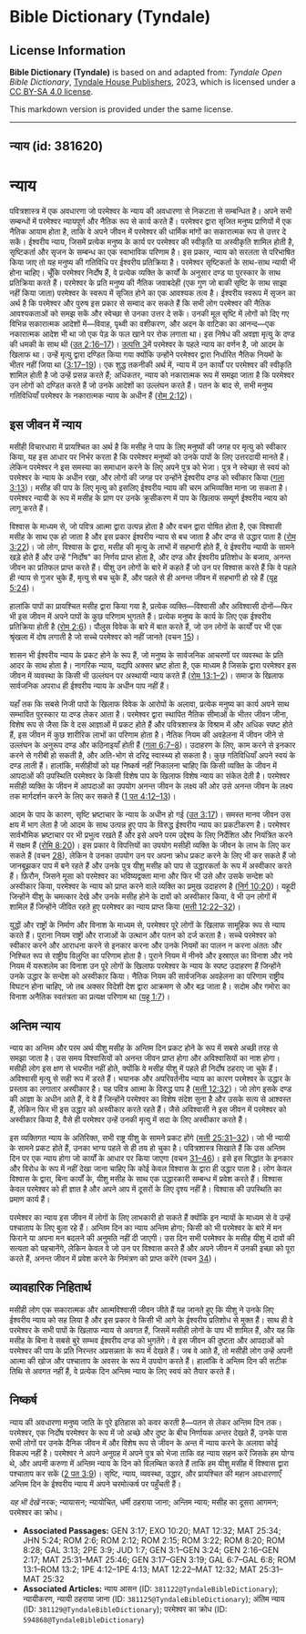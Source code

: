 # Bible Dictionary (Tyndale)

## License Information

**Bible Dictionary (Tyndale)** is based on and adapted from: _Tyndale Open Bible Dictionary_, [Tyndale House Publishers](https://tyndaleopenresources.com/), 2023, which is licensed under a [CC BY-SA 4.0 license](https://creativecommons.org/licenses/by-sa/4.0/legalcode.en).

This markdown version is provided under the same license.



--------------------------------

## न्याय (id: 381620)

न्याय
=====

पवित्रशास्त्र में एक अवधारणा जो परमेश्वर के न्याय की अवधारणा से निकटता से सम्बन्धित है। अपने सभी सम्बन्धों में परमेश्वर न्यायपूर्ण और नैतिक रूप से कार्य करते हैं। परमेश्वर द्वारा सृजित मनुष्य प्राणियों में एक नैतिक आयाम होता है, ताकि वे अपने जीवन में परमेश्वर की धार्मिक मांगों का सकारात्मक रूप से उत्तर दे सकें। ईश्वरीय न्याय, जिसमें प्रत्येक मनुष्य के कार्य पर परमेश्वर की स्वीकृति या अस्वीकृति शामिल होती है, सृष्टिकर्ता और सृजन के सम्बन्ध का एक स्वाभाविक परिणाम है। इस प्रकार, न्याय को सरलता से परिभाषित किया जाए तो यह मनुष्य की गतिविधि पर ईश्वरीय प्रतिक्रिया है। परमेश्वर सृष्टिकर्ता के साथ\-साथ न्यायी भी होना चाहिए। चूँकि परमेश्वर निर्दोष हैं, वे प्रत्येक व्यक्ति के कार्यों के अनुसार दण्ड या पुरस्कार के साथ प्रतिक्रिया करते हैं। परमेश्वर के प्रति मनुष्य की नैतिक जवाबदेही (एक गुण जो बाकी सृष्टि के साथ साझा नहीं किया जाता) परमेश्वर के स्वरूप में सृजित होने का एक आवश्यक तत्व है। ईश्वरीय स्वरूप में सृजन का अर्थ है कि परमेश्वर और पुरुष इस प्रकार से सम्वाद कर सकते हैं कि सभी लोग परमेश्वर की नैतिक आवश्यकताओं को समझ सकें और स्वेच्छा से उनका उत्तर दे सकें। उनकी मूल सृष्टि में लोगों को दिए गए विभिन्न सकारात्मक आदेशों में—विवाह, पृथ्वी का वशीकरण, और अदन के वाटिका का आनन्द—एक नकारात्मक आदेश भी था जो एक पेड़ के फल खाने पर रोक लगाता था। इस निषेध की अवज्ञा मृत्यु के दण्ड की धमकी के साथ थी ([उत 2:16–17](https://ref.ly/Gen2:16-Gen2:17))। [उत्पत्ति 3](https://ref.ly/Gen3:1-Gen3:24)में परमेश्वर के पहले न्याय का वर्णन है, जो आदम के खिलाफ था। उन्हें मृत्यु द्वारा दण्डित किया गया क्योंकि उन्होंने परमेश्वर द्वारा निर्धारित नैतिक नियमों के भीतर नहीं जिया था ([3:17–19](https://ref.ly/Gen3:17-Gen3:19))। एक शुद्ध तकनीकी अर्थ में, न्याय में उन कार्यों पर परमेश्वर की स्वीकृति शामिल होती है जो उन्हें प्रसन्न करते हैं; अधिकतर, न्याय को नकारात्मक रूप में समझा जाता है कि परमेश्वर उन लोगों को दण्डित करते हैं जो उनके आदेशों का उल्लंघन करते हैं। पतन के बाद से, सभी मनुष्य गतिविधियाँ परमेश्वर के नकारात्मक न्याय के अधीन हैं ([रोम 2:12](https://ref.ly/Rom2:12))।

इस जीवन में न्याय
-----------------

मसीही विचारधारा में प्रायश्चित का अर्थ है कि मसीह ने पाप के लिए मनुष्यों की जगह पर मृत्यु को स्वीकार किया, यह इस आधार पर निर्भर करता है कि परमेश्वर मनुष्यों को उनके पापों के लिए उत्तरदायी मानते हैं। लेकिन परमेश्वर ने इस समस्या का समाधान करने के लिए अपने पुत्र को भेजा। पुत्र ने स्वेच्छा से स्वयं को परमेश्वर के न्याय के अधीन रखा, और लोगों की जगह पर उन्होंने ईश्वरीय दण्ड को स्वीकार किया ([गला 3:13](https://ref.ly/Gal3:13))। मसीह की पाप के लिए मृत्यु को इसलिए ईश्वरीय न्याय की चरम अभिव्यक्ति माना जा सकता है। परमेश्वर न्यायी के रूप में मसीह के प्राण पर उनके क्रूसीकरण में पाप के खिलाफ सम्पूर्ण ईश्वरीय न्याय को लागू करते हैं।

विश्वास के माध्यम से, जो पवित्र आत्मा द्वारा उत्पन्न होता है और वचन द्वारा पोषित होता है, एक विश्वासी मसीह के साथ एक हो जाता है और इस प्रकार ईश्वरीय न्याय से बच जाता है और दण्ड से उद्धार पाता है ([रोम 3:22](https://ref.ly/Rom3:22))। जो लोग, विश्वास के द्वारा, मसीह की मृत्यु के लाभों में सहभागी होते हैं, वे ईश्वरीय न्यायी के सामने खड़े होते हैं और उन्हें "निर्दोष" का निर्णय प्राप्त होता है, और दण्ड और ईश्वरीय प्रतिशोध के बजाय, अनन्त जीवन का प्रतिफल प्राप्त करते हैं। यीशु उन लोगों के बारे में कहते हैं जो उन पर विश्वास करते हैं कि वे पहले ही न्याय से गुजर चुके हैं, मृत्यु से बच चुके हैं, और पहले से ही अनन्त जीवन में सहभागी हो रहे हैं ([यूह 5:24](https://ref.ly/John5:24))।

हालांकि पापों का प्रायश्चित मसीह द्वारा किया गया है, प्रत्येक व्यक्ति—विश्वासी और अविश्वासी दोनों—फिर भी इस जीवन में अपने पापों के कुछ परिणाम भुगतते हैं। प्रत्येक मनुष्य के कार्य के लिए एक ईश्वरीय प्रतिक्रिया होती है ([रोम 2:6](https://ref.ly/Rom2:6))। पौलुस विवेक के बारे में बात करते हैं, जो उन लोगों के कार्यों पर भी एक श्रृंखला में दोष लगाती है जो सच्चे परमेश्वर को नहीं जानते (वचन [15](https://ref.ly/Rom2:15))।

शासन भी ईश्वरीय न्याय के प्रकट होने के रूप हैं, जो मनुष्य के सार्वजनिक आचरणों पर व्यवस्था के प्रति आदर के साथ होता है। नागरिक न्याय, यद्यपि अक्सर भ्रष्ट होता है, एक माध्यम है जिसके द्वारा परमेश्वर इस जीवन में व्यवस्था के किसी भी उल्लंघन पर अस्थायी न्याय करते हैं ([रोम 13:1–2](https://ref.ly/Rom13:1-Rom13:2))। समाज के खिलाफ सार्वजनिक अपराध ही ईश्वरीय न्याय के अधीन पाप नहीं हैं।

यहाँ तक कि सबसे निजी पापों के खिलाफ विवेक के आरोपों के अलावा, प्रत्येक मनुष्य का कार्य अपने साथ सम्भावित पुरस्कार या दण्ड लेकर आता है। परमेश्वर द्वारा स्थापित नैतिक सीमाओं के भीतर जीवन जीना, विशेष रूप से जैसा कि वे दस आज्ञाओं में प्रकट होते हैं और पवित्रशास्त्र के विश्राम में और अधिक स्पष्ट होते हैं, इस जीवन में कुछ शारीरिक लाभों का परिणाम होता है। नैतिक नियम की अवहेलना में जीवन जीने से उल्लंघन के अनुरूप दण्ड और कठिनाइयाँ होती हैं ([गला 6:7–8](https://ref.ly/Gal6:7-Gal6:8))। उदाहरण के लिए, काम करने से इनकार करने से गरीबी हो सकती है, और अति\-भोग से दरिद्र स्वास्थ्य हो सकता है। कुछ गतिविधियाँ अपने स्वयं के दण्ड लाती हैं। हालांकि, मसीहीयों को यह निष्कर्ष नहीं निकालना चाहिए कि किसी व्यक्ति के जीवन में आपदाओं की उपस्थिति परमेश्वर के किसी विशेष पाप के खिलाफ विशेष न्याय का संकेत देती है। परमेश्वर मसीही व्यक्ति के जीवन में आपदाओं का उपयोग अनन्त जीवन के लक्ष्य की ओर उसे अनन्त जीवन के लक्ष्य तक मार्गदर्शन करने के लिए कर सकते हैं ([1 पत 4:12–13](https://ref.ly/1Pet4:12-1Pet4:13))।

आदम के पाप के कारण, सृष्टि भ्रष्टाचार के न्याय के अधीन हो गई ([उत 3:17](https://ref.ly/Gen3:17))। समस्त मानव जीवन उस क्षय में भाग लेता है जो आदम के साथ उत्पन्न हुए पाप के विरुद्ध ईश्वरीय न्याय का प्रकटीकरण है। परमेश्वर सार्वभौमिक भ्रष्टाचार पर भी प्रभुत्व रखते हैं और इसे अपने परम उद्देश्य के लिए निर्देशित और नियंत्रित करने में सक्षम हैं ([रोमि 8:20](https://ref.ly/Rom8:20))। इस प्रकार वे विपत्तियों का उपयोग मसीही व्यक्ति के जीवन के लाभ के लिए कर सकते हैं (वचन [28](https://ref.ly/Rom8:28)), लेकिन वे उनका उपयोग उन पर अपना क्रोध प्रकट करने के लिए भी कर सकते हैं जो जानबूझकर पाप में बने रहते हैं और उनके पुत्र यीशु मसीह को पाप से उद्धारकर्ता के रूप में अस्वीकार करते हैं। फ़िरौन, जिसने मूसा को परमेश्वर का भविष्यद्वक्ता माना और फिर भी उसे और उसके सन्देश को अस्वीकार किया, परमेश्वर के न्याय को प्राप्त करने वाले व्यक्ति का प्रमुख उदाहरण है ([निर्ग 10:20](https://ref.ly/Exod10:20))। यहूदी जिन्होंने यीशु के चमत्कार देखे और उनके मसीह होने के दावों को अस्वीकार किया, वे भी उन लोगों में शामिल हैं जिन्होंने जीवित रहते हुए परमेश्वर का न्याय प्राप्त किया ([मत्ती 12:22–32](https://ref.ly/Matt12:22-Matt12:32))।

युद्धों और राष्ट्रों के निर्माण और विनाश के माध्यम से, परमेश्वर पूरे लोगों के खिलाफ सामूहिक रूप से न्याय करते हैं। पुराना नियम राष्ट्रों और राजाओं के उत्थान और पतन को दर्ज करता है। सच्चे परमेश्वर को स्वीकार करने और आराधना करने से इनकार करना और उनके नियमों का पालन न करना अंततः और निश्चित रूप से राष्ट्रीय विलुप्ति का परिणाम होता है। पुराने नियम में नीनवे और इस्राएल का विनाश और नये नियम में यरूशलेम का विनाश उन पूरे लोगों के खिलाफ परमेश्वर के न्याय के स्पष्ट उदाहरण हैं जिन्होंने उनके उद्धार के सन्देश को अस्वीकार किया। नैतिक नियम की सार्वजनिक अवहेलना का परिणाम राष्ट्रीय विघटन होना चाहिए, जो तब अक्सर विदेशी देश द्वारा आक्रमण से और बढ़ जाता है। सदोम और गमोरा का विनाश अनैतिक स्वतंत्रता का प्रत्यक्ष परिणाम था ([यहू 1:7](https://ref.ly/Jude1:7))।

अन्तिम न्याय
------------

न्याय का अन्तिम और परम अर्थ यीशु मसीह के अन्तिम दिन प्रकट होने के रूप में सबसे अच्छी तरह से समझा जाता है। उस समय विश्वासियों को अनन्त जीवन प्राप्त होगा और अविश्वासियों का नाश होगा। मसीही लोग इस क्षण से भयभीत नहीं होते, क्योंकि वे मसीह यीशु में पहले ही निर्दोष ठहराए जा चुके हैं। अविश्वासी मृत्यु से सही रूप में डरते हैं। भयानक और अपरिवर्तनीय न्याय का कारण परमेश्वर के उद्धार के प्रस्ताव का लगातार अस्वीकार है। यह पवित्र आत्मा के विरुद्ध पाप है ([मत्ती 12:32](https://ref.ly/Matt12:32))। जो लोग इसके दण्ड की आज्ञा के अधीन आते हैं, वे वे हैं जिन्होंने परमेश्वर का विशेष संदेश सुना है और उसके सत्य से आश्वस्त हैं, लेकिन फिर भी इस उद्धार को अस्वीकार करते रहते हैं। जैसे अविश्वासी ने इस जीवन में परमेश्वर को अस्वीकार किया है, वैसे ही परमेश्वर उन्हें उनकी मृत्यु में सदा के लिए अस्वीकार करते हैं।

इस व्यक्तिगत न्याय के अतिरिक्त, सभी राष्ट्र यीशु के सामने प्रकट होंगे ([मत्ती 25:31–32](https://ref.ly/Matt25:31-Matt25:32))। जो भी न्यायी के सामने प्रकट होते हैं, उनका भाग्य पहले से ही तय हो चुका है। पवित्रशास्त्र सिखाते हैं कि उस अन्तिम दिन पर एक न्याय होगा जो कार्यों के आधार पर किया जाएगा (वचन [31–46](https://ref.ly/Matt25:31-Matt25:46))। इसे इस सिद्धांत के इनकार और विरोध के रूप में नहीं देखा जाना चाहिए कि कोई केवल विश्वास के द्वारा ही उद्धार पाता है। लोग केवल विश्वास के द्वारा, बिना कार्यों के, यीशु मसीह के साथ एक उद्धारकारी सम्बन्ध में प्रवेश करते हैं। विश्वास केवल परमेश्वर को ही ज्ञात है और अपने आप में दूसरों के लिए दृश्य नहीं है। विश्वास की उपस्थिति का प्रमाण कार्य हैं।

परमेश्वर का न्याय इस जीवन में लोगों के लिए लाभकारी हो सकते हैं क्योंकि इन न्यायों के माध्यम से वे उन्हें पश्चाताप के लिए बुला रहे हैं। अन्तिम दिन का न्याय अन्तिम होगा; किसी को भी परमेश्वर के बारे में मन फिराने या अपना मन बदलने की अनुमति नहीं दी जाएगी। उस दिन सभी परमेश्वर के मसीह यीशु में दावों की सत्यता को पहचानेंगे, लेकिन केवल वे जो उन पर विश्वास करते हैं और अपने जीवन में उनकी इच्छा को पूरा करते हैं, अनन्त जीवन में प्रवेश करने के निमंत्रण को प्राप्त करेंगे (वचन [34](https://ref.ly/Matt25:34))।

व्यावहारिक निहितार्थ
--------------------

मसीही लोग एक सकारात्मक और आत्मविश्वासी जीवन जीते हैं यह जानते हुए कि यीशु ने उनके लिए ईश्वरीय न्याय को सह लिया है और इस प्रकार वे किसी भी आगे के ईश्वरीय प्रतिशोध से मुक्त हैं। साथ ही वे परमेश्वर के सभी पापों के खिलाफ न्याय से अवगत हैं, जिसमें मसीही लोगों के पाप भी शामिल हैं, और यह कि मसीह के बिना वे सबसे बुरे सम्भव ईश्वरीय दण्ड को भुगतेंगे। वे इस जीवन की दुष्टता और आपदाओं को परमेश्वर की पाप के प्रति निरन्तर अप्रसन्नता के रूप में देखते हैं। जब वे आते हैं, तो मसीही लोग उन्हें अपनी आत्मा की खोज और पश्चाताप के अवसर के रूप में उपयोग करते हैं। हालांकि वे अन्तिम दिन की सटीक तिथि से अवगत नहीं हैं, वे प्रत्येक दिन अन्तिम न्याय के लिए स्वयं को तैयार करते हैं।

निष्कर्ष
--------

न्याय की अवधारणा मनुष्य जाति के पूरे इतिहास को कवर करती है—पतन से लेकर अन्तिम दिन तक। परमेश्वर, एक निर्दोष परमेश्वर के रूप में जो अच्छे और दुष्ट के बीच निर्णायक अन्तर देखते हैं, उनके पास सभी लोगों पर उनके दैनिक जीवन में और विशेष रूप से जीवन के अन्त में न्याय करने के अलावा कोई विकल्प नहीं है। परमेश्वर ने अपने अनुग्रह में अपने पुत्र को भेजा ताकि वह न्याय सहन करें जिसके हम योग्य थे, और अपनी करुणा में अन्तिम न्याय के दिन को विलम्बित करते हैं ताकि हम यीशु मसीह में विश्वास द्वारा पश्चाताप कर सकें ([2 पत 3:9](https://ref.ly/2Pet3:9))। सृष्टि, न्याय, व्यवस्था, उद्धार, और प्रायश्चित की महान अवधारणाएँ अन्तिम दिन के ईश्वरीय न्याय में अपने चरमोत्कर्ष पर पहुँचती हैं।

*यह भी देखें* नरक; न्यायासन;  न्यायोचित, धर्मी ठहराया जाना; अन्तिम न्याय; मसीह का दूसरा आगमन; परमेश्वर का क्रोध।

* **Associated Passages:** GEN 3:17; EXO 10:20; MAT 12:32; MAT 25:34; JHN 5:24; ROM 2:6; ROM 2:12; ROM 2:15; ROM 3:22; ROM 8:20; ROM 8:28; GAL 3:13; 2PE 3:9; JUD 1:7; GEN 3:1–GEN 3:24; GEN 2:16–GEN 2:17; MAT 25:31–MAT 25:46; GEN 3:17–GEN 3:19; GAL 6:7–GAL 6:8; ROM 13:1–ROM 13:2; 1PE 4:12–1PE 4:13; MAT 12:22–MAT 12:32; MAT 25:31–MAT 25:32
* **Associated Articles:** न्याय आसन (ID: `381122@TyndaleBibleDictionary`); न्यायीकरण, न्यायी ठहराया जाना (ID: `381125@TyndaleBibleDictionary`); अंतिम न्याय  (ID: `381129@TyndaleBibleDictionary`); परमेश्वर का क्रोध (ID: `594868@TyndaleBibleDictionary`)

